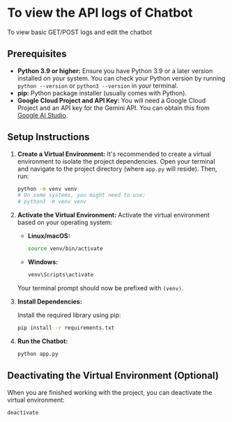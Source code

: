 # To view the API logs of Chatbot

To view basic GET/POST logs and edit the chatbot

## Prerequisites

* **Python 3.9 or higher:** Ensure you have Python 3.9 or a later version installed on your system. You can check your Python version by running `python --version` or `python3 --version` in your terminal.
* **pip:** Python package installer (usually comes with Python).
* **Google Cloud Project and API Key:** You will need a Google Cloud Project and an API key for the Gemini API. You can obtain this from [Google AI Studio](https://makersuite.google.com/).

## Setup Instructions

1.  **Create a Virtual Environment:**
    It's recommended to create a virtual environment to isolate the project dependencies. Open your terminal and navigate to the project directory (where `app.py` will reside). Then, run:

    ```bash
    python -m venv venv
    # On some systems, you might need to use:
    # python3 -m venv venv
    ```

2.  **Activate the Virtual Environment:**
    Activate the virtual environment based on your operating system:

    * **Linux/macOS:**
        ```bash
        source venv/bin/activate
        ```
    * **Windows:**
        ```bash
        venv\Scripts\activate
        ```

    Your terminal prompt should now be prefixed with `(venv)`.

3.  **Install Dependencies:**
    
    Install the required library using pip:

    ```bash
    pip install -r requirements.txt
    ```



4.  **Run the Chatbot:**
    

    ```bash
    python app.py
    ```
    

## Deactivating the Virtual Environment (Optional)

When you are finished working with the project, you can deactivate the virtual environment:

```bash
deactivate
